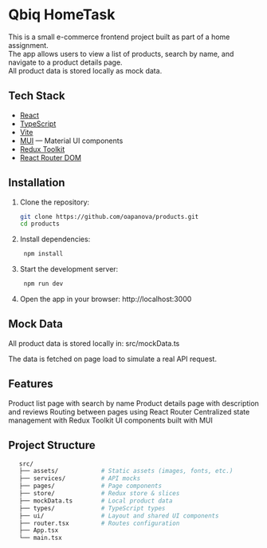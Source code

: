 # Qbiq HomeTask 

This is a small e-commerce frontend project built as part of a home assignment.  
The app allows users to view a list of products, search by name, and navigate to a product details page.  
All product data is stored locally as mock data.

##  Tech Stack

- [React](https://react.dev/)
- [TypeScript](https://www.typescriptlang.org/)
- [Vite](https://vitejs.dev/)
- [MUI](https://mui.com/) — Material UI components
- [Redux Toolkit](https://redux-toolkit.js.org/)
- [React Router DOM](https://reactrouter.com/)

##  Installation

1. Clone the repository:
   ```bash
   git clone https://github.com/oapanova/products.git
   cd products

2. Install dependencies:
   ```bash
    npm install


3. Start the development server:
   ```bash
    npm run dev


4. Open the app in your browser:
   http://localhost:3000

## Mock Data

All product data is stored locally in:
src/mockData.ts

The data is fetched on page load to simulate a real API request.

##  Features

 Product list page with search by name
 Product details page with description and reviews
 Routing between pages using React Router
 Centralized state management with Redux Toolkit
 UI components built with MUI

## Project Structure
```bash
   src/
   ├── assets/            # Static assets (images, fonts, etc.)
   ├── services/          # API mocks
   ├── pages/             # Page components
   ├── store/             # Redux store & slices
   ├── mockData.ts        # Local product data
   ├── types/             # TypeScript types
   ├── ui/                # Layout and shared UI components
   ├── router.tsx         # Routes configuration
   ├── App.tsx
   └── main.tsx
